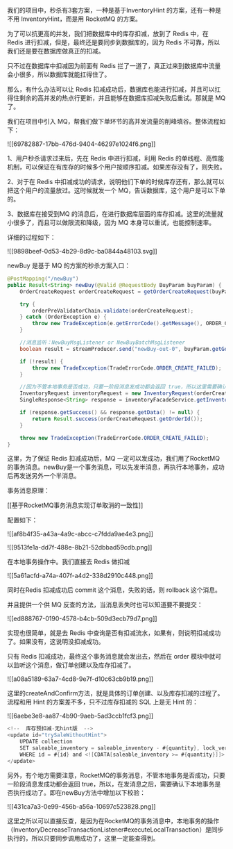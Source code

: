 我们的项目中，秒杀有3套方案，一种是基于InventoryHint 的方案，还有一种是不用 InventoryHint，而是用 RocketMQ 的方案。



为了可以抗更高的并发，我们把数据库中的库存扣减，放到了 Redis 中，在 Redis 进行扣减，但是，最终还是要同步到数据库的，因为 Redis 不可靠，所以我们还是要在数据库做真正的扣减。



只不过在数据库中扣减因为前面有 Redis 拦了一道了，真正过来到数据库中流量会小很多，所以数据库就能扛得住了。



那么，有什么办法可以让 Redis 扣减成功后，数据库也能进行扣减，并且可以扛得住剩余的高并发的热点行更新，并且能够在数据库扣减失败后重试。那就是 MQ 了。



我们在项目中引入 MQ，帮我们做下单环节的高并发流量的削峰填谷。整体流程如下：



![[69782887-17bb-476d-9404-46297e1024f6.png]]



1、用户秒杀请求过来后，先在 Redis 中进行扣减，利用 Redis 的单线程、高性能机制，可以保证在有库存的时候多个用户按顺序扣减。如果库存没有了，则失败。



2、对于在 Redis 中扣减成功的请求，说明他们下单的时候库存还有，那么就可以把这个用户的流量放过。这时候就发一个 MQ，告诉数据库，这个用户是可以下单的。



3、数据库在接受到MQ 的消息后，在进行数据库层面的库存扣减。这里的流量就小很多了，而且可以做限流和降级，因为 MQ 本身可以重试，也能控制速率。



详细的过程如下：



![[9898beef-0d53-4b29-8d9c-ba0844a48103.svg]]



newBuy 是基于 MQ 的方案的秒杀方案入口：

```java
@PostMapping("/newBuy")
public Result<String> newBuy(@Valid @RequestBody BuyParam buyParam) {
    OrderCreateRequest orderCreateRequest = getOrderCreateRequest(buyParam);

    try {
        orderPreValidatorChain.validate(orderCreateRequest);
    } catch (OrderException e) {
        throw new TradeException(e.getErrorCode().getMessage(), ORDER_CREATE_PRE_VALID_FAILED);
    }

    //消息监听：NewBuyMsgListener or NewBuyBatchMsgListener
    boolean result = streamProducer.send("newBuy-out-0", buyParam.getGoodsType(), JSON.toJSONString(orderCreateRequest));

    if (!result) {
        throw new TradeException(TradeErrorCode.ORDER_CREATE_FAILED);
    }

    //因为不管本地事务是否成功，只要一阶段消息发成功都会返回 true，所以这里需要确认是否成功
    InventoryRequest inventoryRequest = new InventoryRequest(orderCreateRequest);
    SingleResponse<String> response = inventoryFacadeService.getInventoryDecreaseLog(inventoryRequest);

    if (response.getSuccess() && response.getData() != null) {
        return Result.success(orderCreateRequest.getOrderId());
    }

    throw new TradeException(TradeErrorCode.ORDER_CREATE_FAILED);
}
```



这里，为了保证 Redis 扣减成功后，MQ 一定可以发成功，我们用了RocketMQ 的事务消息。newBuy是一个事务消息，可以先发半消息，再执行本地事务，成功后再发送另外一个半消息。



事务消息原理：

[[基于RocketMQ事务消息实现订单取消的一致性]]


配置如下：

![[af8b4f35-a43a-4a9c-abcc-c7fdda9ae4e3.png]]

![[9513fe1a-dd7f-488e-8b21-52dbbad59cdb.png]]



在本地事务操作中。我们直接去 Redis 做扣减



![[5a61acfd-a74a-407f-a4d2-338d2910c448.png]]



同时在Redis 扣减成功后 commit 这个消息，失败的话，则 rollback 这个消息。



并且提供一个供 MQ 反查的方法，当消息丢失时也可以知道要不要提交：



![[ed888767-0190-4578-b4cb-509d3ecb79d7.png]]



实现也很简单，就是去 Redis 中查询是否有扣减流水，如果有，则说明扣减成功了。如果没有，这说明没扣减成功。



只有 Redis 扣减成功，最终这个事务消息就会发出去，然后在 order 模块中就可以监听这个消息，做订单创建以及库存扣减了。

![[a08a5189-63a7-4cd8-9e7f-d10c63cb9b19.png]]



这里的createAndConfirm方法，就是具体的订单创建、以及库存扣减的过程了。流程和用 Hint 的方案差不多，只不过库存扣减的 SQL 上是无 Hint 的：



![[6aebe3e8-aa87-4b90-9aeb-5ad3ccb1fcf3.png]]



```java
<!--  库存预扣减-无hint版  -->
<update id="trySaleWithoutHint">
    UPDATE collection
    SET saleable_inventory = saleable_inventory - #{quantity}, lock_version = lock_version + 1,gmt_modified = now()
    WHERE id = #{id} and <![CDATA[saleable_inventory >= #{quantity}]]>
</update>
```



另外，有个地方需要注意，RocketMQ的事务消息，不管本地事务是否成功，只要一阶段消息发成功都会返回 true，所以，在发消息之后，需要确认下本地事务是否执行成功了。即在newBuy方法中增加以下校验：



![[431ca7a3-0e99-456b-a56a-10697c523828.png]]



这里之所以可以直接反查，是因为在RocketMQ的事务消息中，本地事务的操作（InventoryDecreaseTransactionListener#executeLocalTransaction）是同步执行的，所以只要同步调用成功了，这里一定能查得到。

